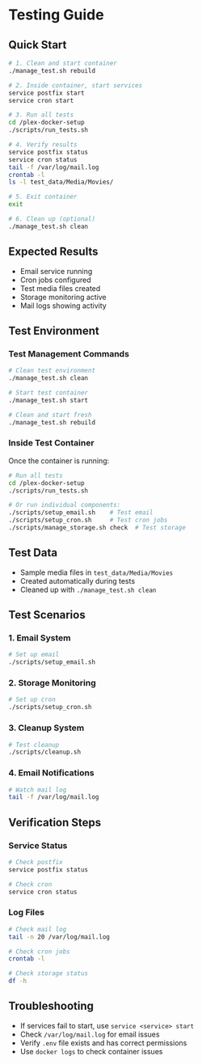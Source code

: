 # Testing Guide

## Quick Start
```bash
# 1. Clean and start container
./manage_test.sh rebuild

# 2. Inside container, start services
service postfix start
service cron start

# 3. Run all tests
cd /plex-docker-setup
./scripts/run_tests.sh

# 4. Verify results
service postfix status
service cron status
tail -f /var/log/mail.log
crontab -l
ls -l test_data/Media/Movies/

# 5. Exit container
exit

# 6. Clean up (optional)
./manage_test.sh clean
```

## Expected Results
- Email service running
- Cron jobs configured
- Test media files created
- Storage monitoring active
- Mail logs showing activity

## Test Environment
### Test Management Commands
```bash
# Clean test environment
./manage_test.sh clean

# Start test container
./manage_test.sh start

# Clean and start fresh
./manage_test.sh rebuild
```

### Inside Test Container
Once the container is running:
```bash
# Run all tests
cd /plex-docker-setup
./scripts/run_tests.sh

# Or run individual components:
./scripts/setup_email.sh    # Test email
./scripts/setup_cron.sh     # Test cron jobs
./scripts/manage_storage.sh check  # Test storage
```

## Test Data
- Sample media files in `test_data/Media/Movies`
- Created automatically during tests
- Cleaned up with `./manage_test.sh clean`

## Test Scenarios

### 1. Email System
```bash
# Set up email
./scripts/setup_email.sh
```

### 2. Storage Monitoring
```bash
# Set up cron
./scripts/setup_cron.sh
```

### 3. Cleanup System
```bash
# Test cleanup
./scripts/cleanup.sh
```

### 4. Email Notifications
```bash
# Watch mail log
tail -f /var/log/mail.log
```

## Verification Steps
### Service Status
```bash
# Check postfix
service postfix status

# Check cron
service cron status
```

### Log Files
```bash
# Check mail log
tail -n 20 /var/log/mail.log

# Check cron jobs
crontab -l

# Check storage status
df -h
```

## Troubleshooting
- If services fail to start, use `service <service> start`
- Check `/var/log/mail.log` for email issues
- Verify `.env` file exists and has correct permissions
- Use `docker logs` to check container issues 